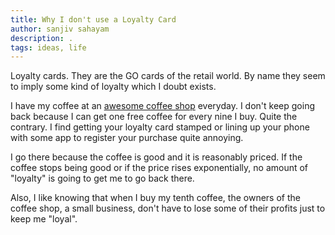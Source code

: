```yaml
---
title: Why I don't use a Loyalty Card
author: sanjiv sahayam
description: .
tags: ideas, life
---
```


Loyalty cards. They are the GO cards of the retail world. By name they seem to imply some kind of loyalty which I doubt exists.

I have my coffee at an [awesome coffee shop](http://www.coffeeanthology.com.au) everyday. I don't keep going back because I can get one free coffee for every nine I buy. Quite the contrary. I find getting your loyalty card stamped or lining up your phone with some app to register your purchase quite annoying.

I go there because the coffee is good and it is reasonably priced. If the coffee stops being good or if the price rises exponentially, no amount of "loyalty" is going to get me to go back there.

Also, I like knowing that when I buy my tenth coffee, the owners of the coffee shop, a small business, don't have to lose some of their profits just to keep me "loyal".